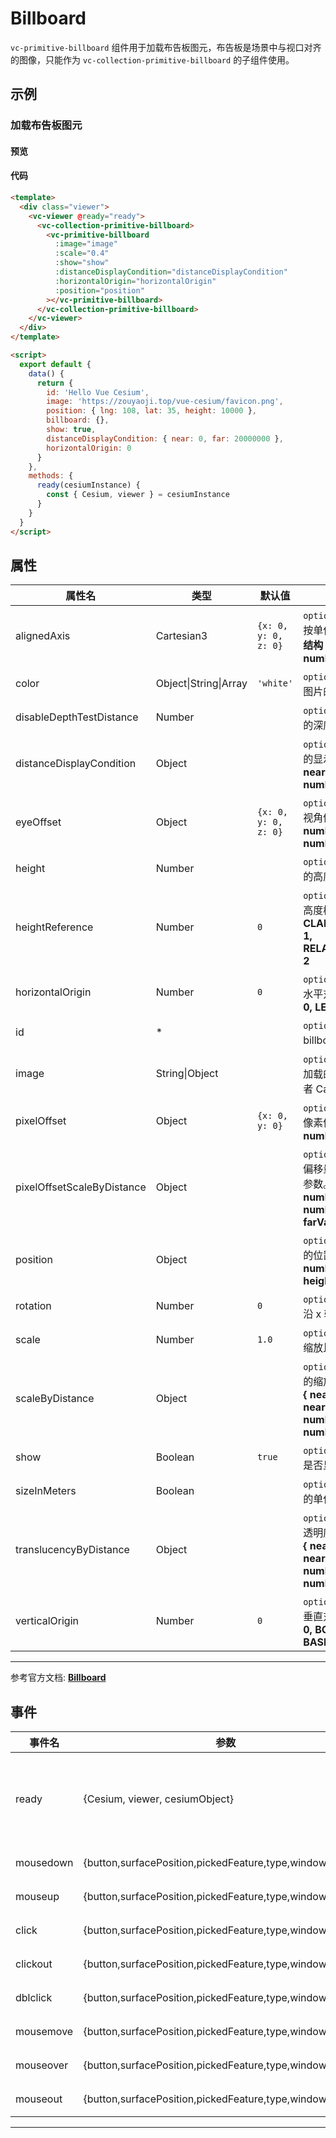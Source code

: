 # Billboard

`vc-primitive-billboard` 组件用于加载布告板图元，布告板是场景中与视口对齐的图像，只能作为 `vc-collection-primitive-billboard` 的子组件使用。

## 示例

### 加载布告板图元

#### 预览

<doc-preview>
  <template>
    <div class="viewer">
      <vc-viewer @ready="ready">
        <vc-collection-primitive-billboard>
          <vc-primitive-billboard
            :image="image"
            :scale="0.4"
            :show="show"
            :distanceDisplayCondition="distanceDisplayCondition"
            :horizontalOrigin="horizontalOrigin"
            :position="position"
            @click="clicked"
          ></vc-primitive-billboard>
        </vc-collection-primitive-billboard>
      </vc-viewer>
    </div>
  </template>

  <script>
    export default {
      data() {
        return {
          id: 'Hello Vue Cesium',
          image: 'https://zouyaoji.top/vue-cesium/favicon.png',
          position: { lng: 108, lat: 35, height: 10000 },
          billboard: {},
          show: true,
          distanceDisplayCondition: { near: 0, far: 20000000 },
          horizontalOrigin: 0
        }
      },
      methods: {
        ready(cesiumInstance) {
          const { Cesium, viewer } = cesiumInstance
        },
        clicked (e) {
          console.log(e)
        }
      }
    }
  </script>
</doc-preview>

#### 代码

```html
<template>
  <div class="viewer">
    <vc-viewer @ready="ready">
      <vc-collection-primitive-billboard>
        <vc-primitive-billboard
          :image="image"
          :scale="0.4"
          :show="show"
          :distanceDisplayCondition="distanceDisplayCondition"
          :horizontalOrigin="horizontalOrigin"
          :position="position"
        ></vc-primitive-billboard>
      </vc-collection-primitive-billboard>
    </vc-viewer>
  </div>
</template>

<script>
  export default {
    data() {
      return {
        id: 'Hello Vue Cesium',
        image: 'https://zouyaoji.top/vue-cesium/favicon.png',
        position: { lng: 108, lat: 35, height: 10000 },
        billboard: {},
        show: true,
        distanceDisplayCondition: { near: 0, far: 20000000 },
        horizontalOrigin: 0
      }
    },
    methods: {
      ready(cesiumInstance) {
        const { Cesium, viewer } = cesiumInstance
      }
    }
  }
</script>
```

## 属性

<!-- prettier-ignore -->
| 属性名 | 类型 | 默认值 | 描述 |
| ------------------------ | ------- | ------------------ | ------------------------------------------- |
| alignedAxis | Cartesian3 | `{x: 0, y: 0, z: 0}` | `optional` 指定 billboard 按单位矢量轴旋转参数。**结构：{ x: number, y: number, z: number }** |
| color | Object\|String\|Array | `'white'` | `optional` 指定 billboard 图片的颜色。 |
| disableDepthTestDistance | Number | | `optional` 指定 billboard 的深度检测距离。 |
| distanceDisplayCondition | Object | | `optional` 指定 billboard 的显示条件。. **结构: { near: number, far: number }** |
| eyeOffset | Object | `{x: 0, y: 0, z: 0}` | `optional` 指定 billboard 视角偏移量。 **结构：{ x: number, y: number, z: number }** |
| height | Number | | `optional` 指定 billboard 的高度（像素）。 |
| heightReference | Number | `0` | `optional` 指定 billboard 高度模式。**NONE: 0, CLAMP_TO_GROUND: 1, RELATIVE_TO_GROUND: 2** |
| horizontalOrigin | Number | `0` | `optional` 指定 billboard 水平对齐方式。**CENTER: 0, LEFT: 1, RIGHT: -1** |
| id | \* | | `optional` 指定与 billboard 关联的信息。 |
| image | String\|Object | | `optional` 指定 billboard 加载的的 Image、 URI 或者 Canvas。 |
| pixelOffset | Object | `{x: 0, y: 0}` | `optional` 指定 billboard 像素偏移量。 **结构：{ x: number, y: number }** |
| pixelOffsetScaleByDistance | Object | | `optional` 指定 billboard 偏移量随相机距离改变的参数。**结构：{ near: number, nearValue: number, far: number, farValue: number }** |
| position | Object | | `optional` 指定 billboard 的位置。 **结构：{ lng: number, lat: number, height: number }** |
| rotation | Number | `0` | `optional` 指定 billboard 沿 x 轴方向旋转的角度。 |
| scale | Number | `1.0` | `optional` 指定 billboard 缩放比例。 |
| scaleByDistance | Object | | `optional` 指定 billboard 的缩放显示参数。 **结构： { near: number, nearValue: number, far: number, farValue: number }** |
| show | Boolean | `true` | `optional`指定 billboard 是否显示。 |
| sizeInMeters | Boolean | | `optional` 指定 billboard 的单位是否是米。 |
| translucencyByDistance | Object | | `optional` 指定 billboard 透明度改变参数。 **结构： { near: number, nearValue: number, far: number, farValue: number }** |
| verticalOrigin | Number | `0` | `optional` 指定 billboard 垂直对齐方式。**CENTER: 0, BOTTOM: 1, BASELINE: 2, TOP: -1** |

---

参考官方文档: **[Billboard](https://cesium.com/docs/cesiumjs-ref-doc/Billboard.html)**

## 事件

| 事件名    | 参数                                                       | 描述                                                                             |
| --------- | ---------------------------------------------------------- | -------------------------------------------------------------------------------- |
| ready     | {Cesium, viewer, cesiumObject}                             | 该组件渲染完毕时触发，返回 Cesium 类, viewer 实例，以及当前组件的 cesiumObject。 |
| mousedown | {button,surfacePosition,pickedFeature,type,windowPosition} | 鼠标在该布告板上按下时触发。                                                     |
| mouseup   | {button,surfacePosition,pickedFeature,type,windowPosition} | 鼠标在该布告板上弹起时触发。                                                     |
| click     | {button,surfacePosition,pickedFeature,type,windowPosition} | 鼠标单击该布告板时触发。                                                           |
| clickout  | {button,surfacePosition,pickedFeature,type,windowPosition} | 鼠标单击该布告板外部时触。                                                         |
| dblclick  | {button,surfacePosition,pickedFeature,type,windowPosition} | 鼠标左键双击该布告板时触发。                                                       |
| mousemove | {button,surfacePosition,pickedFeature,type,windowPosition} | 鼠标在该布告板上移动时触发。                                                       |
| mouseover | {button,surfacePosition,pickedFeature,type,windowPosition} | 鼠标移动到该布告板时触发。                                                         |
| mouseout  | {button,surfacePosition,pickedFeature,type,windowPosition} | 鼠标移出该布告板时触发。                                                           |

---

